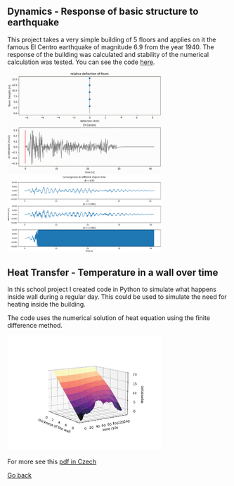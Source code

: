 ## Dynamics - Response of basic structure to earthquake
This project takes a very simple building of 5 floors and applies on it the famous El Centro earthquake of magnitude 6.9 from the year 1940. The response of the building was calculated and stability of the numerical calculation was tested. You can see the code [here](./assets/dynamics_with_animation.py).

<img src='./assets/img/dynamics1.gif' width='350'>

<img src='./assets/img/convergence.png' width='350'>

<br>

## Heat Transfer - Temperature in a wall over time
In this school project I created code in Python to simulate what happens inside wall during a regular day. This could be used to simulate the need for heating inside the building.

The code uses the numerical solution of heat equation using the finite difference method.

<img src='./assets/img/temperature over time.png' width='350'>

For more see this [pdf in Czech](./assets/heat%20-%20finite%20difference.pdf)


[Go back](index.md)
